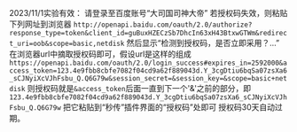 2023/11/1实验有效：
请登录至百度账号“大司国司神大帝”
若授权码失效，则粘贴下列网址到浏览器
`http://openapi.baidu.com/oauth/2.0/authorize?response_type=token&client_id=guBuxHZECzSb7DhcIn63xH43BtxwGTWm&redirect_uri=oob&scope=basic,netdisk`
然后显示“检测到授权码，是否立即采用？...”
在浏览器url中摘取授权码即可，假设url是这样的组成`https://openapi.baidu.com/oauth/2.0/login_success#expires_in=2592000&access_token=123.4e9fbb8cbfe7082f04cd9a62f889043d.Y_3cgDtiu6bqSa07zsXa6_sCJNyiXcVJhFsbu_Q.Q6G79w&session_secret=&session_key=&scope=basic+netdisk`
则授权码就是`&access_token`后面一直到下一个'&'之前的部分，即`123.4e9fbb8cbfe7082f04cd9a62f889043d.Y_3cgDtiu6bqSa07zsXa6_sCJNyiXcVJhFsbu_Q.Q6G79w`
把它粘贴到“秒传”插件界面的“授权码”处即可
授权码30天自动过期。